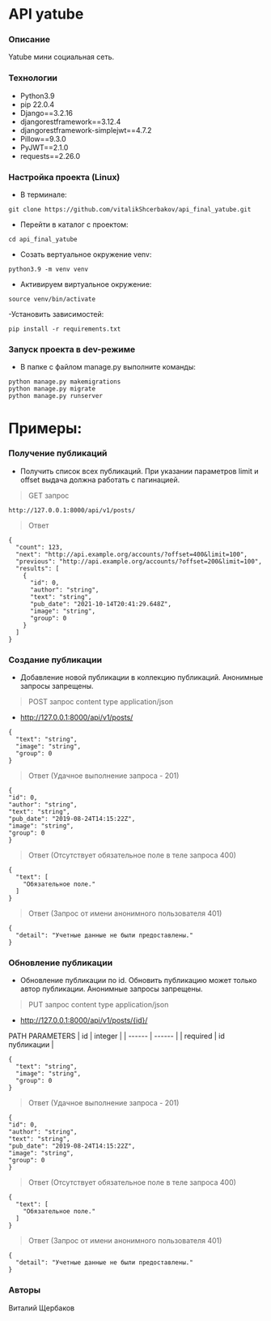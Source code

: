 # API yatube

### Описание
Yatube мини социальная сеть.

### Технологии
- Python3.9
- pip 22.0.4
- Django==3.2.16
- djangorestframework==3.12.4
- djangorestframework-simplejwt==4.7.2
- Pillow==9.3.0
- PyJWT==2.1.0
- requests==2.26.0

### Настройка проекта (Linux)
- В терминале:

```
git clone https://github.com/vitalikShcerbakov/api_final_yatube.git
```

- Перейти в каталог с проектом:

```
cd api_final_yatube
```

- Cозать вертуальное окружение venv:

```
python3.9 -m venv venv
```

- Активируем виртуальное окружение:

```
source venv/bin/activate
```

-Установить зависимостей:

```
pip install -r requirements.txt
```

### Запуск проекта в dev-режиме

- В папке с файлом manage.py выполните команды:
```
python manage.py makemigrations
python manage.py migrate
python manage.py runserver

```

# Примеры:
### Получение публикаций
- Получить список всех публикаций. При указании параметров limit и offset выдача должна работать с пагинацией.
>GET запрос
```
http://127.0.0.1:8000/api/v1/posts/
```
>Oтвет
```
{
  "count": 123,
  "next": "http://api.example.org/accounts/?offset=400&limit=100",
  "previous": "http://api.example.org/accounts/?offset=200&limit=100",
  "results": [
    {
      "id": 0,
      "author": "string",
      "text": "string",
      "pub_date": "2021-10-14T20:41:29.648Z",
      "image": "string",
      "group": 0
    }
  ]
}
```
### Создание публикации
- Добавление новой публикации в коллекцию публикаций. Анонимные запросы запрещены.

> POST запрос content type application/json

 - http://127.0.0.1:8000/api/v1/posts/
```
{
  "text": "string",
  "image": "string",
  "group": 0
}
```
>Ответ (Удачное выполнение запроса - 201)
```
{
"id": 0,
"author": "string",
"text": "string",
"pub_date": "2019-08-24T14:15:22Z",
"image": "string",
"group": 0
}
```
>Ответ (Отсутствует обязательное поле в теле запроса 400)
```
{
  "text": [
    "Обязательное поле."
  ]
}
```
>Ответ (Запрос от имени анонимного пользователя 401)
```
{
  "detail": "Учетные данные не были предоставлены."
}
```
### Обновление публикации
- Обновление публикации по id. Обновить публикацию может только автор публикации. Анонимные запросы запрещены.

> PUT запрос content type application/json

- http://127.0.0.1:8000/api/v1/posts/{id}/

PATH PARAMETERS
| id | integer |
| ------ | ------ |
| required | id публикации |

```
{
  "text": "string",
  "image": "string",
  "group": 0
}
```
>Ответ (Удачное выполнение запроса - 201)
```
{
"id": 0,
"author": "string",
"text": "string",
"pub_date": "2019-08-24T14:15:22Z",
"image": "string",
"group": 0
}
```
>Ответ (Отсутствует обязательное поле в теле запроса 400)
```
{
  "text": [
    "Обязательное поле."
  ]
}
```
>Ответ (Запрос от имени анонимного пользователя 401)
```
{
  "detail": "Учетные данные не были предоставлены."
}
```
### Авторы
Виталий Щербаков
